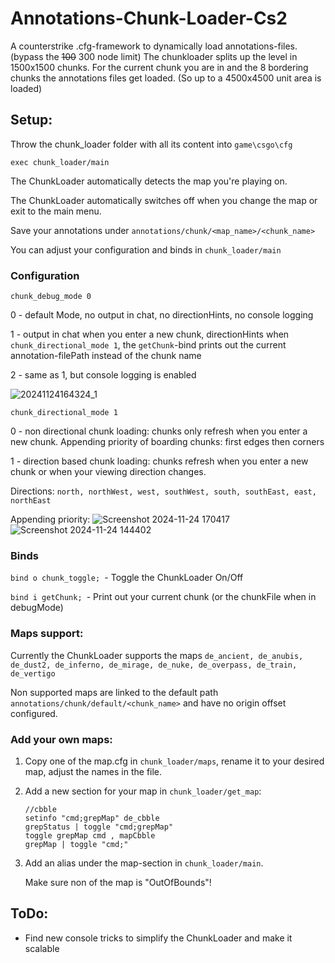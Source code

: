# Annotations-Chunk-Loader-Cs2
A counterstrike .cfg-framework to dynamically load annotations-files. (bypass the ~~100~~ 300 node limit)
The chunkloader splits up the level in 1500x1500 chunks. For the current chunk you are in and the 8 bordering chunks the annotations files get loaded. (So up to a 4500x4500 unit area is loaded)

## Setup:
Throw the chunk_loader folder with all its content into ```game\csgo\cfg```

```exec chunk_loader/main```

The ChunkLoader automatically detects the map you're playing on.

The ChunkLoader automatically switches off when you change the map or exit to the main menu.

Save your annotations under ```annotations/chunk/<map_name>/<chunk_name>```

You can adjust your configuration and binds in ```chunk_loader/main```

### Configuration
```chunk_debug_mode 0``` 

0 - default Mode, no output in chat, no directionHints, no console logging

1 - output in chat when you enter a new chunk, directionHints when ```chunk_directional_mode 1```, the ```getChunk```-bind prints out the current annotation-filePath instead of the chunk name

2 - same as 1, but console logging is enabled

![20241124164324_1](https://github.com/user-attachments/assets/7c7503e2-faea-4b6e-99d9-73e236a907ac)


```chunk_directional_mode 1``` 

0 - non directional chunk loading: chunks only refresh when you enter a new chunk. Appending priority of boarding chunks: first edges then corners

1 - direction based chunk loading: chunks refresh when you enter a new chunk or when your viewing direction changes.

   Directions: ```north, northWest, west, southWest, south, southEast, east, northEast```

  Appending priority: 
![Screenshot 2024-11-24 170417](https://github.com/user-attachments/assets/42c32759-144b-40fe-9949-9ea2ce0c9e27)
![Screenshot 2024-11-24 144402](https://github.com/user-attachments/assets/af7379f1-9cff-48ec-aa10-20be8646f142)


### Binds
```bind o chunk_toggle; ```- Toggle the ChunkLoader On/Off

```bind i getChunk; ```- Print out your current chunk (or the chunkFile when in debugMode)


### Maps support:

Currently the ChunkLoader supports the maps ```de_ancient, de_anubis, de_dust2, de_inferno, de_mirage, de_nuke, de_overpass, de_train, de_vertigo```

Non supported maps are linked to the default path  ```annotations/chunk/default/<chunk_name>``` and have no origin offset configured.

### Add your own maps:
1. Copy one of the map.cfg in ```chunk_loader/maps```, rename it to your desired map, adjust the names in the file.
2. Add a new section for your map in ```chunk_loader/get_map```:
   ```
   //cbble
   setinfo "cmd;grepMap" de_cbble
   grepStatus | toggle "cmd;grepMap"
   toggle grepMap cmd , mapCbble
   grepMap | toggle "cmd;"
   ```
4. Add an alias under the map-section in ```chunk_loader/main```. 

   Make sure non of the map is "OutOfBounds"!


## ToDo:
- Find new console tricks to simplify the ChunkLoader and make it scalable
